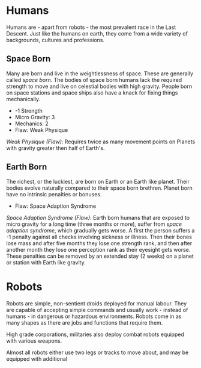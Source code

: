 # Humans

Humans are - apart from robots - the most prevalent race in the Last Descent.
Just like the humans on earth, they come from a wide variety of backgrounds,
cultures and professions.

## Space Born

Many are born and live in the weightlessness of space. These are generally
called _space born_. The bodies of space born humans lack the required strength
to move and live on celestial bodies with high gravity. People born on space
stations and space ships also have a knack for fixing things mechanically.

- -1 Strength
- Micro Gravity: 3
- Mechanics: 2
- Flaw: Weak Physique

_Weak Physique (Flaw)_: Requires twice as many movement points on Planets with
gravity greater then half of Earth's.

## Earth Born

The richest, or the luckiest, are born on Earth or an Earth like planet. Their
bodies evolve naturally compared to their space born brethren. Planet born have
no intrinsic penalties or bonuses.

- Flaw: Space Adaption Syndrome

_Space Adaption Syndrome (Flaw)_: Earth born humans that are exposed to micro
gravity for a long time (three months or more), suffer from
_space adaption syndrome_, which gradually gets worse. A first the person
suffers a -1 penalty against all checks involving sickness or illness. Then
their bones lose mass and after five months they lose one strength rank, and
then after another month they lose one perception rank as their eyesight gets
worse. These penalties can be removed by an extended stay (2 weeks) on a planet
or station with Earth like gravity.

# Robots

Robots are simple, non-sentient droids deployed for manual labour. They are
capable of accepting simple commands and usually work - instead of humans - in
dangerous or hazardous environments. Robots come in as many shapes as there are
jobs and functions that require them.

High grade corporations, militaries also deploy combat robots equipped with
various weapons.

Almost all robots either use two legs or tracks to move about, and may be
equipped with additional
